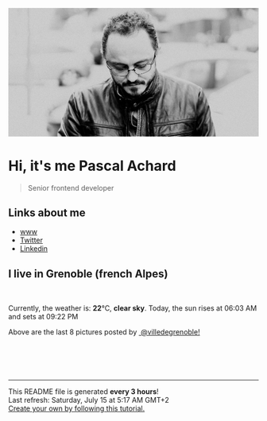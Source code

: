 ![Pascal Achard](./images/photo-pascal-achard.jpg)
# Hi, it's me Pascal Achard
> Senior frontend developer

## Links about me
- [www](https://www.pascal-achard.com)
- [Twitter](https://twitter.com/botmaster)
- [Linkedin](http://www.linkedin.com/in/pascal-achard)


## I live in Grenoble (french Alpes)
<img src="https://openweathermap.org/img/wn/01n@2x.png" alt="">

Currently, the weather is: **22**°C, **clear sky**.
Today, the sun rises at 06:03 AM and sets at 09:22 PM

Above are the last 8 pictures posted by <a href="https://www.instagram.com/villedegrenoble/" target="_blank"><img alt="" src="https://upload.wikimedia.org/wikipedia/commons/thumb/e/e7/Instagram_logo_2016.svg/1024px-Instagram_logo_2016.svg.png" width="20"/> @villedegrenoble!</a>

<p style="display: flex; flex-wrap: wrap; gap: 20px;">
        <img src="https://cdn1.picuki.com/hosted-by-instagram/q/0exhNuNYnjBcaS3SYdxKjf8R3+JwWgxSZ60STLepjSVmIR1vLHOapZA0mpCj4yRwKwVlASuRYzxl7YwoUFxYAj1yOEDWQbKJTD9Q7aqfVevN2zVg9p9gkrs0K3UdZH+r8cUtUwmYdSgIGaYDG7uo%7C%7CesJ+vPucjEHpi2VNrQT9zJBpY6uSKVKz8B13bHR1Bv9vdBhYgJE8VQpMBQ7odLUvj8ESLnnM9kl6PA5RbMCg8kW%7C%7C+7piSS1X24ldihBGTOguYrVwr9S1WXXejYH9GmkGroaFXU2sGyukTA+k7R2pKe0J5gr3Po17IH4fTcED3tJhjVPsdK+lCGQPy38mUxanjCD%7C%7CZK3VtkfqcHgF9C5dM3K%7C%7CBHQRejEP5NDCi8MCsOBbAuMOayaJvtIoKMeF%7C%7CVg22%7C%7Cz%7C%7CwPgIuTWj0FVJhEMvDqIM4F5R6DFxvzxpiE=.jpeg" alt="" width="200"/>
        <img src="https://cdn1.picuki.com/hosted-by-instagram/q/0exhNuNYnjBcaS3SYdxKjf8R3+JwWgxSZ60STLepjSVmIR1vLHOapZA0mpCl6yRxIwVgFDeSYzxl7I8qUF1ZDj18PEHeTL2NRT5c76WeU+fN1jJm9JVkl7ozKnEaYHCm98ArUwmYdSgIGaYDG7uo%7C%7CesJ+fjtcjcFoDWMNbREnjdttdCwFahlza4ls%7C%7Ce4kx2xu5xncG0MzWUiG0E8%7C%7C87ZpTQeWfrkf9l1svA6F%7C%7CkPjskM5fz6miKqEGBkeGFzUQ+RubTCnvpe1HO+Mgo2+F6oT6pmC1Yn0X+RvxsVn9gPsNydAL11ybg9ta2KbUk2Dm87sDVPsbWc0SDOaj3+khYUzGiOkuOOU%7C%7CgH9ZrdAdqYZovx%7C%7CBbGbIjmDPYUe3I1Ksr8AViMDPDhBeRumtlXPdFC4AeF90Cyce2iiDEnVhYapXK0ApFPUPSZmfemoSKE1A==.jpeg" alt="" width="200"/>
        <img src="https://cdn1.picuki.com/hosted-by-instagram/q/0exhNuNYnjBcaS3SYdxKjf8R3+JwWgxSZ60STLepjSVmIR1vLHOapZA0mpCl6yRxIwVgFDeSYzxk4YkqWVRZCj19PE3YS7yBTDtX6q+cVufN0DNk%7C%7CJZnlLYxJXEeZ3Oo%7C%7C8IuUwmYdSgIGaYDG7uo%7C%7CesJ+OXrazIbozSWZdsW2yIfu9OjZ6ckn9cf7KG4iF+4+Ic+KilP%7C%7CH9sM0g%7C%7C85CL5DkOUv3+Idp1orN2S%7C%7CkPhcpD1OHtpCa5BTB7KzY4KD6chYTJnLMZiBalYhgw8mOlVIgDYlUhoHij8RM1v9EPp7TzN916+N8ZkIGRT2UFAjsm8lJhmMntxxzsbkKs50pl2kPw9pmHX%7C%7CUClZzmc%7C%7CyibPfZxAfSXLvzLL1HdVs6N%7C%7CDlcWbSctKXQcdcy90bPq8cgAuRtjmzd4%7C%7Cn1RcsXDcZ1mDd.jpeg" alt="" width="200"/>
        <img src="https://cdn1.picuki.com/hosted-by-instagram/q/0exhNuNYnjBcaS3SYdxKjf8R3+JwWgxSZ60STLepjSVmIR1vLHOapZA0mpCl6yRxIwVgFDeSYzxl4o0sV1hRAj1%7C%7CNU3WQb2ISzZU7q+bXenN0jNm%7C%7CZVinbk8JHIcbH+u98cpVwmYdSgIGaYDG7uo+qhT5aGuO1lQpTb9d7JGmC4E5ZObS6olhMF4pJ2Jg3Tt%7C%7C9kiJzJE5m4vMAQ%7C%7Co8qL52tEX%7C%7CD+O8BnsaBwVLYBxMQK5qnRlSaHEmw+Jj8uR3agtIj+kOYA2AXCSxYTr3WBYaBrDnQhpXbplA93t4gj1aSNBdxuiekZkIH2bSAEXG428Fk71pu1ynOdV0Gv+3Fm5WjF9rWEP%7C%7C8CgoDJM8fKUsjm7RHMWuXoIO9he1kmFq+EY3SRCtzlU98fmY4SSqxsgQnjoyf7S7734wB4AGgSgWfeWMQ=.jpeg" alt="" width="200"/>
        <img src="https://cdn1.picuki.com/hosted-by-instagram/q/0exhNuNYnjBcaS3SYdxKjf8R3+JwWgxSZ60STLepjSVmIR1vLHOapZA0mpCj4yRwKwVlASuRYzxl7I4rUV9WCT14OUffT7SARD9d76yaV+bN0DRh%7C%7CZNpkLs9LXQcYHSm%7C%7C8MqVAmYdSgIGaYDG7uo%7C%7CesJ+v%7C%7CmcjABpi2UMLQT9zJBpY6uSKVKz8B1pJ2Jg3Tt%7C%7C9kiJzJE5m4vMAQ%7C%7Co8qL52tEX%7C%7CD+O8BnsaBwVLYBxMQK5qnRlSaHEmw+Jj8vRnagtIj+kOYA2HK4ZDxr6jiXcKMwDnRT1EHjkQV3t4gj1aSNBdxuiekakIH2bSAEXG428Fk71pu1ynOdV0Gv%7C%7CmZ%7C%7C+lfQy+qZI%7C%7CwPtJniEaCaV++99CLNVPzUDqxiX0soM8b%7C%7CRgjdLtjmN%7C%7CkfmY4SSqxshXzmol77S7734wB4AGgSgWfeWMQ=.jpeg" alt="" width="200"/>
        <img src="https://cdn1.picuki.com/hosted-by-instagram/q/0exhNuNYnjBcaS3SYdxKjf8R3+JwWgxSZ60STLepjSVmIR1vLHOapZA0mpCl6yRxIwVgFDeSYzxl7IooWF9SCD18PEbZT7WNTzdR7aiZUe%7C%7CN1DZu9JZpnLo3LnQebH6s98ErXAmYdSgIGaYDG7uo%7C%7CesJ+fjqcjcFrjOMNbRKmDdttdCwFahlza4lsfe4kx2xu5xncG114WNxahlw5OLUqQUCSKnjMcF6saR5Uvobi9BUpr6gmCG2GGM5b295BTGS9IjOkqg8iyDXdzQspjD3Ee8EIU8hjl246idgh4U%7C%7Cu7T7Nrpu+MZgiaHZW19BWmhm+jVBocW+xzTsSUGI%7C%7CgVRwGKOlf7kNPEu+8WgGtKbcfL97zn0TJfhHYFkcn8EDszkZnjsH%7C%7CvlI5h2xbNNK69%7C%7C4AaC2CSeQqXL7CI3CzAX1WCpWsMiG97b+6GnzWTZhmDWolRuxJo=.jpeg" alt="" width="200"/>
        <img src="https://cdn1.picuki.com/hosted-by-instagram/q/0exhNuNYnjBcaS3SYdxKjf8R3+JwWgxSZ60STLepjSVmIR1vLHOapZA0mpCl6yRxIwVgFDeSYzxl7IgtVVhRCT18PEbZTL2PSTdR7aibVufN0Dxj8JJklLs0L3AbZnOr88MkVQmYdSgIGaYDG7uo%7C%7CesJ+fjrcjcFrjOMNbRKmDdttdCwFahlza4lsfe4kx2xu5xncG114WNxahlw5OLUqQUCSKnjMcF6saR5Uvobi9BUpr6gmCG2GGM5b295BTGS9IjOkqg8iyDXdzQspjD3F+8EIU8hjl246jQWg4cBjYqbBpRE+MZ1k6n6dUVBWmhm+jVBocW+xzTsSUGI%7C%7CgVRwGKOlf7kNPEu+8WgGtKbd%7C%7Cbb+A2YeLjGGa1meC0ZVc3wd1WINeGMBPhortJYMs8Y%7C%7ClmY+C%7C%7CtV4n%7C%7C+QQ3CzAX1WCpWcYjYNnb+6GnzWTZhmDWolRuxJo=.jpeg" alt="" width="200"/>
        <img src="https://cdn1.picuki.com/hosted-by-instagram/q/0exhNuNYnjBcaS3SYdxKjf8R3+JwWgxSZ60STLepjSVmIR1vLHOapZA0mpCl6yRxIwVgFDeSYzxl7IguUl1WAj18PEbZTLKLSjdR7aieUujN0TJu%7C%7CJ9gkLs0LnwZZ3Gm88MkUgmYdSgIGaYDG7uo%7C%7CegT+OXucjcGoDuMNbdEkDdttdCwFahlza4lsfe4kx2xu5xncG114WNxahlw5OLUqQUCSKnjMcF6saR5Uvobi9BUpr6gmCG2GGM5b295BTGS9IjOkqg8iyDXdzQspjD3FO8EIU8hjl246iQot6sihNzxZKli+MZgoJDCeU1BWmhm+jVBocW+xzTsSUGI%7C%7CgVRwGKOlf7kNPEu+8WgGtKbdtPc9ALnWJTTJultC3c4Vd%7C%7CeVVroIaecNvpfxqBBMMFn%7C%7CA6g3APsTIXH5AQ3CzAX1WCpWstSYNnb+6GnzWTZhmDWolRuxJo=.jpeg" alt="" width="200"/>
</p>

------------
<p>This README file is generated <b>every 3 hours</b>!
    <br />Last refresh: Saturday, July 15 at 5:17 AM GMT+2
    <br /><a href="https://medium.com/@th.guibert/how-to-create-a-self-updating-readme-md-for-your-github-profile-f8b05744ca91">Create your own by following this tutorial.</a>
</p>
<p><a href="https://github.com/botmaster/botmaster/actions/workflows/main.yaml"><img alt="" src="https://github.com/botmaster/botmaster/actions/workflows/main.yaml/badge.svg" /></a></p>

